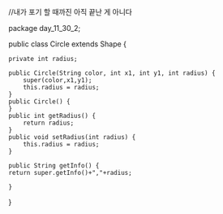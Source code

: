 
//내가 포기 할 때까진 아직 끝난 게 아니다



package day_11_30_2;

public class Circle extends Shape {

	private int radius;

	public Circle(String color, int x1, int y1, int radius) {
		super(color,x1,y1);
		this.radius = radius;
	}
	public Circle() {
	}
	public int getRadius() {
		return radius;
	}
	public void setRadius(int radius) {
		this.radius = radius;
	}

	public String getInfo() {
	return super.getInfo()+","+radius;
	
	}
	
}
